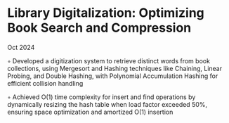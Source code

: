 # Library Digitalization: Optimizing Book Search and Compression

Oct 2024

 ◦ Developed a digitization system to retrieve distinct words from book collections, using Mergesort and
 Hashing techniques like Chaining, Linear Probing, and Double Hashing, with Polynomial Accumulation
 Hashing for efficient collision handling
 
 ◦ Achieved O(1) time complexity for insert and find operations by dynamically resizing the hash table when
 load factor exceeded 50%, ensuring space optimization and amortized O(1) insertion
